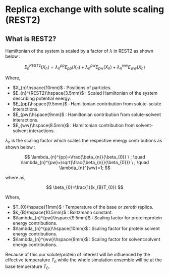 # Replica exchange with solute scaling (REST2)

## What is REST2?

Hamiltonian of the system is scaled by a factor of $\lambda$ in REST2 as shown below :


$$
E_{n}^{REST2}(X_{n}) = \lambda_{n}^{pp} E_{pp}(X_{n}) + \lambda_{n}^{pw} E_{pw}(X_{n}) + \lambda_{n}^{ww} E_{ww} (X_{n})
$$


Where, 
- $X_{n}\hspace{10mm}$ : Positions of particles.
- $E_{n}^{REST2}\hspace{3.5mm}$ : Scaled Hamiltonian of the system describing potential energy.
- $E_{pp}\hspace{9.5mm}$ : Hamiltonian contribution from solute-solute interactions.
- $E_{pw}\hspace{9mm}$ : Hamiltonian contribution from solute-solvent interactions.
- $E_{ww}\hspace{8.5mm}$ : Hamiltonian contribution from solvent-solvent interactions.


$\lambda_{n}$ is the scaling factor which scales the respective energy contributions as shown below :  


$$
\lambda_{n}^{pp}=\frac{\beta_{n}}{\beta_{0}} \ ; \quad \lambda_{n}^{pw}=\sqrt{\frac{\beta_{n}}{\beta_{0}}} \ ; \quad \lambda_{n}^{ww}=1; 
$$

where as,

$$
\beta_{0}=\frac{1}{k_{B}T_{0}}
$$

Where,
- $T_{0}\hspace{11mm}$ : Temperature of the base or $zeroth$ replica.
- $k_{B}\hspace{10.5mm}$ : Boltzmann constant.
- $\lambda_{n}^{pw}\hspace{9.5mm}$ : Scaling factor for protein:protein energy contributions.
- $\lambda_{n}^{pp}\hspace{10mm}$ : Scaling factor for protein:solvent energy contributions.
- $\lambda_{n}^{ww}\hspace{9mm}$ : Scaling factor for solvent:solvent energy contributions.

Because of this our solute/protein of interest will be influenced by the effective temperature $T_{n}$ while the whole simulation ensemble will be at the base temperature $T_{0}$.
